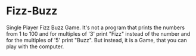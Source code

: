 # Fizz-Buzz
Single Player Fizz Buzz Game. It's not a program that prints the numbers from 1 to 100 and for multiples of '3' print "Fizz" instead of the number and for the multiples of '5' print "Buzz". But instead, it is a Game, that you can play with the computer.
